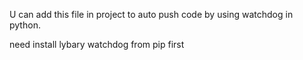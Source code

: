 U can add this file in project to auto push code by using watchdog in python.

need install lybary watchdog from pip first
